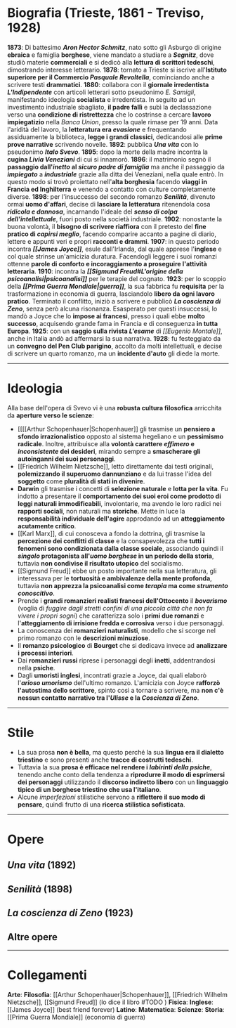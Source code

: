 # Biografia (Trieste, 1861 - Treviso, 1928)
**1873**: Di battesimo ***Aron Hector Schmitz***, nato sotto gli Asburgo di origine **ebraica** e famiglia **borghese**, viene mandato a studiare a ***Segnitz***, dove studiò materie **commerciali** e si dedicò alla **lettura di scrittori tedeschi**, dimostrando interesse letterario.
**1878**: tornato a Trieste si iscrive all'**Istituto superiore per il Commercio *Pasquale Revoltella***, cominciando anche a scrivere testi **drammatici**.
**1880**: collabora con il **giornale irredentista *L'Indipendente*** con articoli letterari sotto pseudonimo *E. Samigli*, manifestando ideologia **socialista** e irredentista. In seguito ad un investimento industriale sbagliato, **il padre fallì** e subì la declassazione verso una **condizione di ristrettezza** che lo costrinse a cercare **lavoro impiegatizio** nella *Banca Union*, presso la quale rimase per 19 anni. Data l'aridità del lavoro, la **letteratura era *evasione*** e frequentando assiduamente la biblioteca, **legge i grandi classici**, dedicandosi alle **prime prove narrative** scrivendo novelle.
**1892**: pubblica ***Una vita*** con lo pseudonimo ***Italo Svevo***.
**1895**: dopo la morte della madre incontra la **cugina *Livia Veneziani*** di cui si innamorò.
**1896**: il matrimonio segnò il **passaggio dall'*inetto* al *sicuro padre di famiglia*** ma anche il passaggio da ***impiegato*** a ***industriale*** grazie alla ditta dei Veneziani, nella quale entrò. In questo modo si trovò proiettato nell'**alta borghesia** facendo **viaggi in Francia ed Inghilterra** e venendo a contatto con culture completamente diverse.
**1898**: per l'insuccesso del secondo romanzo ***Senilità***, divenuto ormai **uomo d'affari**, decise di **lasciare la letteratura** ritenendola cosa ***ridicola e dannosa***, incarnando l'ideale del ***senso di colpa dell'intellettuale***, fuori posto nella società industriale.
**1902**: nonostante la buona volontà, il **bisogno di scrivere riaffiora** con il pretesto del **fine pratico di *capirsi meglio***, facendo comparire accanto a pagine di diario, lettere e appunti veri e propri **racconti e drammi**.
**1907**: in questo periodo incontra ***[[James Joyce]]***, esule dall'Irlanda, dal quale apprese l'**inglese** e col quale strinse un'amicizia duratura. Facendogli leggere i suoi romanzi ottenne **parole di conforto e incoraggiamento a proseguire l'attività letteraria**.
**1910**: incontra la ***[[Sigmund Freud#L'origine della psicoanalisi|psicoanalisi]]*** per le terapie del cognato.
**1923**: per lo scoppio della ***[[Prima Guerra Mondiale|guerra]]***, la sua fabbrica fu **requisita** per la trasformazione in economia di guerra, lasciandolo **libero da ogni lavoro pratico**. Terminato il conflitto, iniziò a scrivere e pubblicò ***La coscienza di Zeno***, senza però alcuna risonanza. Esasperato per questi insuccessi, lo mandò a Joyce che lo **impose ai francesi**, presso i quali ebbe **molto successo**, acquisendo grande fama in Francia e di conseguenza **in tutta Europa**.
**1925**: con un **saggio sulla rivista *L'esame*** di *[[Eugenio Montale]]*, anche in Italia andò ad affermarsi la sua narrativa.
**1928**: fu festeggiato da un **convegno del Pen Club parigino**, accolto da molti intellettuali, e decise di scrivere un quarto romanzo, ma un **incidente d'auto** gli diede la morte.
****
# Ideologia
Alla base dell'opera di Svevo vi è una **robusta cultura filosofica** arricchita da **aperture verso le scienze**:
- [[[[Arthur Schopenhauer|Schopenhauer]] gli trasmise un **pensiero a sfondo irrazionalistico** opposto al sistema hegeliano e un **pessimismo radicale**. Inoltre, attribuisce alla **volontà carattere *effimero* e *inconsistente* dei desideri**, mirando sempre a **smascherare gli autoinganni dei suoi personaggi**.
- [[Friedrich Wilhelm Nietzsche]], letto direttamente dai testi originali, **polemizzando il superuomo dannunziano** e da lui trasse l'idea del **soggetto** come **pluralità di stati in divenire**.
- **Darwin** gli trasmise i concetti di **selezione naturale** e **lotta per la vita**. Fu indotto a presentare il **comportamento dei suoi eroi come prodotto di leggi naturali immodificabili**, involontarie, ma avendo le loro radici nei **rapporti sociali**, non naturali ma **storiche**. Mette in luce la **responsabilità individuale dell'agire** approdando ad un **atteggiamento acutamente critico**.
- [[Karl Marx]], di cui conosceva a fondo la dottrina, gli trasmise la **percezione dei conflitti di classe** e la consapevolezza che **tutti i fenomeni sono condizionata dalla classe sociale**, associando quindi il ***singolo* protagonista all'*uomo borghese* in un periodo della storia**, tuttavia **non condivise il risultato utopico** del socialismo.
- [[Sigmund Freud]] ebbe un posto importante nella sua letteratura, gli interessava per le **tortuosità e ambivalenze della mente profonda**, tuttavia **non apprezza la psicoanalisi come *terapia* ma come *strumento conoscitivo***.
- Prende i **grandi romanzieri realisti francesi dell'Ottocento** il ***bovarismo*** (voglia di *fuggire dagli stretti confini di una piccola città che non fa vivere i propri sogni*) che caratterizza solo i **primi due romanzi** e l'**atteggiamento di irrisione fredda e corrosiva** verso i due personaggi.
- La conoscenza dei **romanzieri naturalisti**, modello che si scorge nel primo romanzo con le **descrizioni minuziose**.
- Il **romanzo psicologico** di **Bourget** che si dedicava invece ad **analizzare i processi interiori**.
- Dai **romanzieri russi** riprese i personaggi degli **inetti**, addentrandosi nella **psiche**.
- Dagli **umoristi inglesi**, incontrati grazie a Joyce, dai quali elaborò l'***arioso umorismo*** dell'ultimo romanzo. L'amicizia con Joyce **rafforzò l'autostima dello scrittore**, spinto così a tornare a scrivere, ma **non c'è nessun contatto narrativo tra l'*Ulisse* e la *Coscienza di Zeno***.
****
# Stile
- La sua prosa **non è bella**, ma questo perché la sua **lingua era il dialetto triestino** e sono presenti anche **tracce di costrutti tedeschi**.
- Tuttavia la sua **prosa è efficace nel rendere i *labirinti della psiche***, tenendo anche conto della tendenza a **riprodurre il modo di esprimersi dei personaggi** utilizzando il **discorso indiretto libero** con un **linguaggio tipico di un borghese triestino che usa l'italiano**.
- Alcune *imperfezioni* stilistiche servono a **riflettere il suo modo di pensare**, quindi frutto di una **ricerca stilistica sofisticata**.
****
# Opere
## *Una vita* (1892)
## *Senilità* (1898)
## *La coscienza di Zeno* (1923)
## Altre opere
****
# Collegamenti
**Arte**: 
**Filosofia**: [[Arthur Schopenhauer|Schopenhauer]], [[Friedrich Wilhelm Nietzsche]], [[Sigmund Freud]] (lo dice il libro #TODO )
**Fisica**:
**Inglese**: [[James Joyce]] (best friend forever)
**Latino**:
**Matematica**:
**Scienze**: 
**Storia**: [[Prima Guerra Mondiale]] (economia di guerra)
